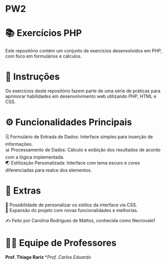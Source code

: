 # PW2

# 📚 Exercícios PHP

Este repositório contém um conjunto de exercícios desenvolvidos em PHP, com foco em formulários e cálculos.

# 🎯 Instruções

Os exercícios deste repositório fazem parte de uma série de práticas para aprimorar habilidades em desenvolvimento web utilizando PHP, HTML e CSS.

# ⚙️ Funcionalidades Principais

🗒️ Formulário de Entrada de Dados: Interface simples para inserção de informações.<br>
📊 Processamento de Dados: Cálculo e exibição dos resultados de acordo com a lógica implementada.<br>
🌏 Estilização Personalizada: Interface com tema escuro e cores diferenciadas para realce dos elementos.<br>

# 🌟 Extras

🌟 Possibilidade de personalizar os estilos da interface via CSS.<br>
📝 Expansão do projeto com novas funcionalidades e melhorias.<br>

✍️ Feito por Carolina Rodrigues de Mattos, conhecida como Necrovale1

# 👩‍🏫 Equipe de Professores

**Prof. Thiago Rariz**
**Prof. Carlos Eduardo*
